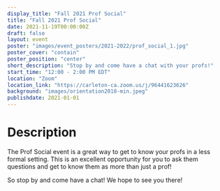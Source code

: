 ```yaml
---
display_title: "Fall 2021 Prof Social"
title: "Fall 2021 Prof Social"
date: 2021-11-19T00:00:00Z
draft: false
layout: event
poster: "images/event_posters/2021-2022/prof_social_1.jpg"
poster_cover: "contain"
poster_position: "center"
short_description: "Stop by and come have a chat with your profs!"
start_time: "12:00 - 2:00 PM EDT"
location: "Zoom"
location_link: "https://carleton-ca.zoom.us/j/96441623626"
background: "images/orientation2018-min.jpeg"
publishdate: 2021-01-01
---
```


# Description

The Prof Social event is a great way to get to know your profs in a less formal setting. This is an excellent opportunity for you to ask them questions and get to know them as more than just a prof! 

So stop by and come have a chat! We hope to see you there!
